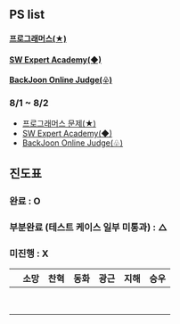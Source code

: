 ## PS list

#### [프로그래머스(★)](http://programmers.co.kr)

#### [SW Expert Academy(◆)](http://swexpertacademy.com/)

#### [BackJoon Online Judge(♧)](https://www.acmicpc.net/)

### 8/1 ~ 8/2

- [프로그래머스 문제(★)](https://school.programmers.co.kr/learn/courses/30/lessons/12933)
- [SW Expert Academy(◆)](http://swexpertacademy.com/)
- [BackJoon Online Judge(♧)](https://www.acmicpc.net/)


## 진도표

### 완료 : O

### 부분완료 (테스트 케이스 일부 미통과) : △

### 미진행 : X

|     | 소망  | 찬혁  | 동화  | 광근  | 지해  | 승우  |
|-----|-----|-----|-----|-----|-----|-----|
|     |     |     |     |     |     |     |
|     |     |     |     |     |     |     |
|     |     |     |     |     |     |     |
|     |     |     |     |     |     |     |
|     |     |     |     |     |     |     |
|     |     |     |     |     |     |     |
|     |     |     |     |     |     |     |
|     |     |     |     |     |     |     |

